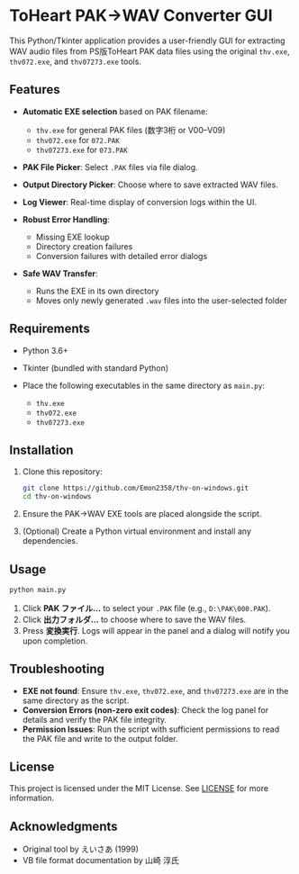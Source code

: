 # ToHeart PAK→WAV Converter GUI

This Python/Tkinter application provides a user-friendly GUI for extracting WAV audio files from PS版ToHeart PAK data files using the original `thv.exe`, `thv072.exe`, and `thv07273.exe` tools.

## Features

* **Automatic EXE selection** based on PAK filename:

  * `thv.exe` for general PAK files (数字3桁 or V00–V09)
  * `thv072.exe` for `072.PAK`
  * `thv07273.exe` for `073.PAK`
* **PAK File Picker**: Select `.PAK` files via file dialog.
* **Output Directory Picker**: Choose where to save extracted WAV files.
* **Log Viewer**: Real-time display of conversion logs within the UI.
* **Robust Error Handling**:

  * Missing EXE lookup
  * Directory creation failures
  * Conversion failures with detailed error dialogs
* **Safe WAV Transfer**:

  * Runs the EXE in its own directory
  * Moves only newly generated `.wav` files into the user-selected folder

## Requirements

* Python 3.6+
* Tkinter (bundled with standard Python)
* Place the following executables in the same directory as `main.py`:

  * `thv.exe`
  * `thv072.exe`
  * `thv07273.exe`

## Installation

1. Clone this repository:

   ```bash
   git clone https://github.com/Emon2358/thv-on-windows.git
   cd thv-on-windows
   ```
2. Ensure the PAK→WAV EXE tools are placed alongside the script.
3. (Optional) Create a Python virtual environment and install any dependencies.

## Usage

```bash
python main.py
```

1. Click **PAK ファイル…** to select your `.PAK` file (e.g., `D:\PAK\000.PAK`).
2. Click **出力フォルダ…** to choose where to save the WAV files.
3. Press **変換実行**. Logs will appear in the panel and a dialog will notify you upon completion.

## Troubleshooting

* **EXE not found**: Ensure `thv.exe`, `thv072.exe`, and `thv07273.exe` are in the same directory as the script.
* **Conversion Errors (non-zero exit codes)**: Check the log panel for details and verify the PAK file integrity.
* **Permission Issues**: Run the script with sufficient permissions to read the PAK file and write to the output folder.

## License

This project is licensed under the MIT License. See [LICENSE](LICENSE) for more information.

## Acknowledgments

* Original tool by えいさあ (1999)
* VB file format documentation by 山崎 淳氏
